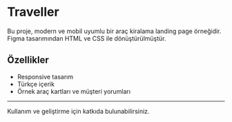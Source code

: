 # Traveller

Bu proje, modern ve mobil uyumlu bir araç kiralama landing page örneğidir. Figma tasarımından HTML ve CSS ile dönüştürülmüştür.

## Özellikler
- Responsive tasarım
- Türkçe içerik
- Örnek araç kartları ve müşteri yorumları

---

Kullanım ve geliştirme için katkıda bulunabilirsiniz. 